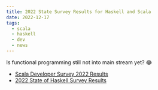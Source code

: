 ```yaml
---
title: 2022 State Survey Results for Haskell and Scala
date: 2022-12-17
tags:
  - scala
  - haskell
  - dev
  - news
---
```


Is functional programming still not into main stream yet? 😂

- [Scala Developer Survey 2022 Results](https://scala-lang.org/blog/2022/12/14/scala-developer-survey-results-2022.html)
- [2022 State of Haskell Survey Results](https://taylor.fausak.me/2022/11/18/haskell-survey-results/)
